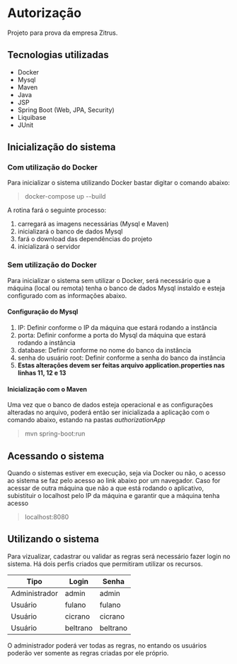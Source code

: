 # Autorização
Projeto para prova da empresa Zitrus.
 
## Tecnologias utilizadas
* Docker
* Mysql
* Maven
* Java
* JSP
* Spring Boot (Web, JPA, Security)
* Liquibase
* JUnit

## Inicialização do sistema
### Com utilização do Docker
Para inicializar o sistema utilizando Docker bastar digitar o comando abaixo:

> docker-compose up --build

A rotina fará o seguinte processo:
1. carregará as imagens necessárias (Mysql e Maven)
1. inicializará o banco de dados Mysql
1. fará o download das dependências do projeto
1. inicializará o servidor

### Sem utilização do Docker
Para inicializar o sistema sem utilizar o Docker, será necessário que a máquina (local ou remota) tenha o banco de dados Mysql instaldo e esteja configurado com as informações abaixo.

#### Configuração do Mysql
1. IP: Definir conforme o IP da máquina que estará rodando a instância
1. porta: Definir conforme a porta do Mysql da máquina que estará rodando a instância
1. database: Definir conforme no nome do banco da instância
1. senha do usuário root: Definir conforme a senha do banco da instância
1. **Estas alterações devem ser feitas arquivo application.properties nas linhas 11, 12 e 13**

#### Inicialização com o Maven
Uma vez que o banco de dados esteja operacional e as configurações alteradas no arquivo, poderá então ser inicializada a aplicação com o comando abaixo, estando na pastas _authorizationApp_

> mvn spring-boot:run

## Acessando o sistema
Quando o sistemas estiver em execução, seja via Docker ou não, o acesso ao sistema se faz pelo acesso ao link abaixo por um navegador. Caso for acessar de outra máquina que não a que está rodando o aplicativo, subistituir o localhost pelo IP da máquina e garantir que a máquina tenha acesso

> localhost:8080

## Utilizando o sistema
Para vizualizar, cadastrar ou validar as regras será necessário fazer login no sistema. Há dois perfis criados que permitiram utilizar os recursos.

| Tipo          | Login          | Senha          |
| ------------- | -------------- | -------------- |
| Administrador | admin          | admin          |
| Usuário       | fulano         | fulano         |
| Usuário       | cicrano        | cicrano        |
| Usuário       | beltrano       | beltrano       |

O administrador poderá ver todas as regras, no entando os usuários poderão ver somente as regras criadas por ele próprio.